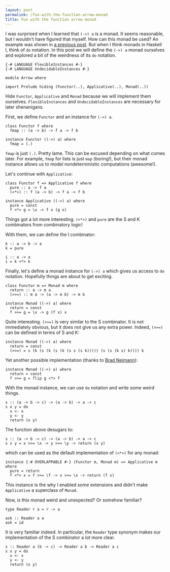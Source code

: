 ```yaml
---
layout: post
permalink: /fun-with-the-function-arrow-monad
title: Fun with the function arrow monad
---
```


I was surprised when I learned that `(->) a` is a monad. It seems reasonable, but I wouldn't have figured that myself. How can this monad be used? An example was shown in [a previous post][1]. But when I think monads in Haskell I, think of `do` notation. In this post we will define the `(->) a` monad ourselves and explored a bit of the weirdness of its `do` notation.

    {-# LANGUAGE FlexibleInstances #-}
    {-# LANGUAGE UndecidableInstances #-}

    module Arrow where

    import Prelude hiding (Functor(..), Applicative(..), Monad(..))

Hide `Functor`, `Applicative` and `Monad` because we will implement them ourselves. `FlexibleInstances` and `UndecidableInstances` are necessary for later shenanigans.

First, we define `Functor` and an instance for `(->) a`.

    class Functor f where
      fmap :: (a -> b) -> f a -> f b

    instance Functor ((->) a) where
      fmap = (.)

`fmap` is just `(.)`. Pretty lame. This can be excused depending on what comes later. For example, `fmap` for lists is just `map` (boring!), but their monad instance allows us to model nondeterministic computations (awesome!).

Let's continue with `Applicative`:

    class Functor f => Applicative f where
      pure :: a -> f a
      (<*>) :: f (a -> b) -> f a -> f b

    instance Applicative ((->) a) where
      pure = const
      f <*> g = \x -> f x (g x)

Things got a lot more interesting. `(<*>)` and `pure` are the S and K combinators from combinatory logic!

With them, we can define the I combinator:

    k :: a -> b -> a
    k = pure

    i :: a -> a
    i = k <*> k

Finally, let's define a monad instance for `(->) a` which gives us access to `do` notation. Hopefully things are about to get exciting.

    class Functor m => Monad m where
      return :: a -> m a
      (>>=) :: m a -> (a -> m b) -> m b

    instance Monad ((->) a) where
      return = const
      f >>= g = \x -> g (f x) x

Quite interesting. `(>>=)` is very similar to the S combinator. It is not immediately obvious, but it does not give us any extra power. Indeed, `(>>=)` can be defined in terms of S and K:

```
instance Monad ((->) a) where
  return = const
  (>>=) = s (k (s (k (s (k (s s (s k))))) (s (s (k s) k)))) k
```

Yet another possible implementation (thanks to [Brad Neimann][2]):

```
instance Monad ((->) a) where
  return = const
  f >>= g = flip g <*> f
```

With the monad instance, we can use `do` notation and write some weird things.

    s :: (a -> b -> c) -> (a -> b) -> a -> c
    s x y = do
      x <- x
      y <- y
      return (x y)

The function above desugars to:

```
s :: (a -> b -> c) -> (a -> b) -> a -> c
s x y = x >>= \x -> y >>= \y -> return (x y)
```

which can be used as the default implementation of `(<*>)` for any monad:

    instance {-# OVERLAPPABLE #-} (Functor m, Monad m) => Applicative m where
      pure = return
      f <*> x = f >>= \f -> x >>= \x -> return (f x)

This instance is the why I enabled some extensions and didn't make `Applicative` a superclass of `Monad`.

Now, is this monad weird and unexpected? Or somehow familiar?

    type Reader r a = r -> a

    ask :: Reader a a
    ask = id

It is very familiar indeed. In particular, the `Reader` type synonym makes our implementation of the S combinator a lot more clear.

```
s :: Reader a (b -> c) -> Reader a b -> Reader a c
s x y = do
  x <- x
  y <- y
  return (x y)
```

[1]: /join
[2]: https://funprog.zulipchat.com/#narrow/stream/201385-Haskell/topic/Arrow.20monad.20and.20SK.20calculus/near/212781408
[3]: https://funprog.zulipchat.com
